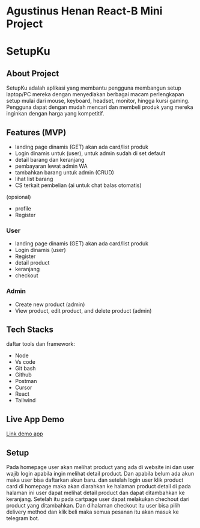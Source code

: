 # Agustinus Henan React-B Mini Project
# SetupKu

## About Project
SetupKu adalah aplikasi yang membantu pengguna membangun setup laptop/PC mereka dengan menyediakan berbagai macam perlengkapan setup mulai dari mouse, keyboard, headset, monitor, hingga kursi gaming. Pengguna dapat dengan mudah mencari dan membeli produk yang mereka inginkan dengan harga yang kompetitif.

## Features (MVP)
- landing page dinamis (GET) akan ada card/list produk 
- Login dinamis untuk (user), untuk admin sudah di set default
- detail barang dan keranjang
- pembayaran lewat admin WA 
- tambahkan barang untuk admin (CRUD) 
- lihat list barang
- CS terkait pembelian (ai untuk chat balas otomatis)

(opsional)
- profile
- Register

### User
- landing page dinamis (GET) akan ada card/list produk 
- Login dinamis (user)
- Register
- detail product 
- keranjang
- checkout

### Admin
- Create new product (admin)
- View product, edit product, and delete product (admin)

## Tech Stacks
daftar tools dan framework:
- Node
- Vs code
- Git bash
- Github
- Postman
- Cursor
- React
- Tailwind

## Live App Demo
[Link demo app](https://agustinus-henan-react-b-mini-project.vercel.app/)

## Setup 
Pada homepage user akan melihat product yang ada di website ini dan user wajib login apabila ingin melihat detail product. Dan apabila belum ada akun
maka user bisa daftarkan akun baru. dan setelah login user klik product card di homepage maka akan diarahkan ke halaman product detail di pada halaman ini user dapat melihat detail 
product dan dapat ditambahkan ke keranjang. Setelah itu pada cartpage user dapat melakukan chechout dari product yang ditambahkan. Dan dihalaman checkout itu user bisa pilih delivery method dan klik beli maka semua pesanan itu akan masuk ke telegram bot.